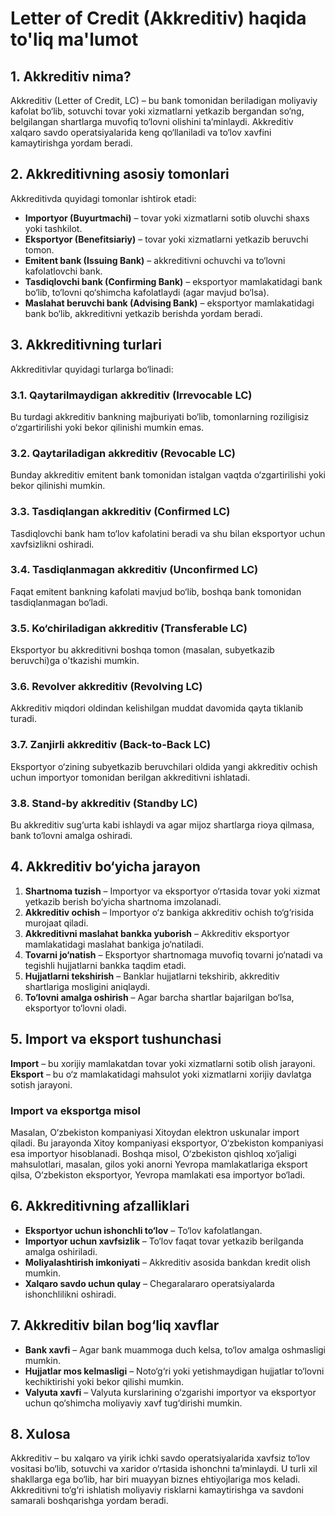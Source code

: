# Letter of Credit (Akkreditiv) haqida to'liq ma'lumot

## 1. Akkreditiv nima?
Akkreditiv (Letter of Credit, LC) – bu bank tomonidan beriladigan moliyaviy kafolat bo‘lib, sotuvchi tovar yoki xizmatlarni yetkazib bergandan so‘ng, belgilangan shartlarga muvofiq to‘lovni olishini ta’minlaydi. Akkreditiv xalqaro savdo operatsiyalarida keng qo‘llaniladi va to‘lov xavfini kamaytirishga yordam beradi.

## 2. Akkreditivning asosiy tomonlari
Akkreditivda quyidagi tomonlar ishtirok etadi:
- **Importyor (Buyurtmachi)** – tovar yoki xizmatlarni sotib oluvchi shaxs yoki tashkilot.
- **Eksportyor (Benefitsiariy)** – tovar yoki xizmatlarni yetkazib beruvchi tomon.
- **Emitent bank (Issuing Bank)** – akkreditivni ochuvchi va to‘lovni kafolatlovchi bank.
- **Tasdiqlovchi bank (Confirming Bank)** – eksportyor mamlakatidagi bank bo‘lib, to‘lovni qo‘shimcha kafolatlaydi (agar mavjud bo‘lsa).
- **Maslahat beruvchi bank (Advising Bank)** – eksportyor mamlakatidagi bank bo‘lib, akkreditivni yetkazib berishda yordam beradi.

## 3. Akkreditivning turlari
Akkreditivlar quyidagi turlarga bo‘linadi:

### 3.1. Qaytarilmaydigan akkreditiv (Irrevocable LC)
Bu turdagi akkreditiv bankning majburiyati bo‘lib, tomonlarning roziligisiz o‘zgartirilishi yoki bekor qilinishi mumkin emas.

### 3.2. Qaytariladigan akkreditiv (Revocable LC)
Bunday akkreditiv emitent bank tomonidan istalgan vaqtda o‘zgartirilishi yoki bekor qilinishi mumkin.

### 3.3. Tasdiqlangan akkreditiv (Confirmed LC)
Tasdiqlovchi bank ham to‘lov kafolatini beradi va shu bilan eksportyor uchun xavfsizlikni oshiradi.

### 3.4. Tasdiqlanmagan akkreditiv (Unconfirmed LC)
Faqat emitent bankning kafolati mavjud bo‘lib, boshqa bank tomonidan tasdiqlanmagan bo‘ladi.

### 3.5. Ko‘chiriladigan akkreditiv (Transferable LC)
Eksportyor bu akkreditivni boshqa tomon (masalan, subyetkazib beruvchi)ga o'tkazishi mumkin.

### 3.6. Revolver akkreditiv (Revolving LC)
Akkreditiv miqdori oldindan kelishilgan muddat davomida qayta tiklanib turadi.

### 3.7. Zanjirli akkreditiv (Back-to-Back LC)
Eksportyor o‘zining subyetkazib beruvchilari oldida yangi akkreditiv ochish uchun importyor tomonidan berilgan akkreditivni ishlatadi.

### 3.8. Stand-by akkreditiv (Standby LC)
Bu akkreditiv sug‘urta kabi ishlaydi va agar mijoz shartlarga rioya qilmasa, bank to‘lovni amalga oshiradi.

## 4. Akkreditiv bo‘yicha jarayon
1. **Shartnoma tuzish** – Importyor va eksportyor o‘rtasida tovar yoki xizmat yetkazib berish bo‘yicha shartnoma imzolanadi.
2. **Akkreditiv ochish** – Importyor o‘z bankiga akkreditiv ochish to‘g‘risida murojaat qiladi.
3. **Akkreditivni maslahat bankka yuborish** – Akkreditiv eksportyor mamlakatidagi maslahat bankiga jo‘natiladi.
4. **Tovarni jo‘natish** – Eksportyor shartnomaga muvofiq tovarni jo‘natadi va tegishli hujjatlarni bankka taqdim etadi.
5. **Hujjatlarni tekshirish** – Banklar hujjatlarni tekshirib, akkreditiv shartlariga mosligini aniqlaydi.
6. **To‘lovni amalga oshirish** – Agar barcha shartlar bajarilgan bo‘lsa, eksportyor to‘lovni oladi.

## 5. Import va eksport tushunchasi
**Import** – bu xorijiy mamlakatdan tovar yoki xizmatlarni sotib olish jarayoni.
**Eksport** – bu o‘z mamlakatidagi mahsulot yoki xizmatlarni xorijiy davlatga sotish jarayoni.

### Import va eksportga misol
Masalan, O‘zbekiston kompaniyasi Xitoydan elektron uskunalar import qiladi. Bu jarayonda Xitoy kompaniyasi eksportyor, O‘zbekiston kompaniyasi esa importyor hisoblanadi.
Boshqa misol, O‘zbekiston qishloq xo‘jaligi mahsulotlari, masalan, gilos yoki anorni Yevropa mamlakatlariga eksport qilsa, O‘zbekiston eksportyor, Yevropa mamlakati esa importyor bo‘ladi.

## 6. Akkreditivning afzalliklari
- **Eksportyor uchun ishonchli to‘lov** – To‘lov kafolatlangan.
- **Importyor uchun xavfsizlik** – To‘lov faqat tovar yetkazib berilganda amalga oshiriladi.
- **Moliyalashtirish imkoniyati** – Akkreditiv asosida bankdan kredit olish mumkin.
- **Xalqaro savdo uchun qulay** – Chegaralararo operatsiyalarda ishonchlilikni oshiradi.

## 7. Akkreditiv bilan bog‘liq xavflar
- **Bank xavfi** – Agar bank muammoga duch kelsa, to‘lov amalga oshmasligi mumkin.
- **Hujjatlar mos kelmasligi** – Noto‘g‘ri yoki yetishmaydigan hujjatlar to‘lovni kechiktirishi yoki bekor qilishi mumkin.
- **Valyuta xavfi** – Valyuta kurslarining o‘zgarishi importyor va eksportyor uchun qo‘shimcha moliyaviy xavf tug‘dirishi mumkin.

## 8. Xulosa
Akkreditiv – bu xalqaro va yirik ichki savdo operatsiyalarida xavfsiz to‘lov vositasi bo‘lib, sotuvchi va xaridor o‘rtasida ishonchni ta’minlaydi. U turli xil shakllarga ega bo‘lib, har biri muayyan biznes ehtiyojlariga mos keladi. Akkreditivni to‘g‘ri ishlatish moliyaviy risklarni kamaytirishga va savdoni samarali boshqarishga yordam beradi.

